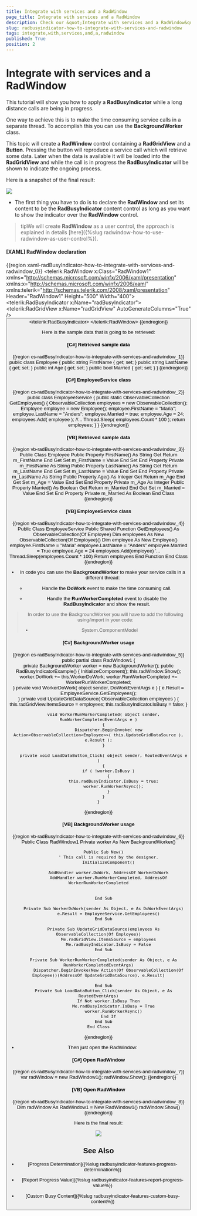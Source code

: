 ```yaml
---
title: Integrate with services and a RadWindow
page_title: Integrate with services and a RadWindow
description: Check our &quot;Integrate with services and a RadWindow&quot; documentation article for the RadBusyIndicator WPF control.
slug: radbusyindicator-how-to-integrate-with-services-and-radwindow
tags: integrate,with,services,and,a,radwindow
published: True
position: 2
---
```


# Integrate with services and a RadWindow

This tutorial will show you how to apply a __RadBusyIndicator__ while a long distance calls are being in progress.        

One way to achieve this is to make the time consuming service calls in a separate thread. To accomplish this you can use the __BackgroundWorker__ class.

This topic will create a __RadWindow__ control containing a __RadGridView__ and a __Button__. Pressing the button will reproduce a service call which will retrieve some data. Later when the data is available it will be loaded into the __RadGridView__ and while the call is in progress the __RadBusyIndicator__ will be shown to indicate the ongoing process.        

Here is a snapshot of the final result:

![](images/radbusyindicator_how_service_and_radwindow_010.png)

* The first thing you have to do is to declare the __RadWindow__ and set its content to be the __RadBusyIndicator__ content control as long as you want to show the indicator over the __RadWindow__ control.

>tipWe will create __RadWindow__ as a user control, the approach is explained in details [here]({%slug radwindow-how-to-use-radwindow-as-user-control%}).

#### __[XAML] RadWindow declaration__

{{region xaml-radBusyIndicator-how-to-integrate-with-services-and-radwindow_0}}
	<telerik:RadWindow x:Class="RadWindow1"
			xmlns="http://schemas.microsoft.com/winfx/2006/xaml/presentation"
			xmlns:x="http://schemas.microsoft.com/winfx/2006/xaml"
			xmlns:telerik="http://schemas.telerik.com/2008/xaml/presentation"
			Header="RadWindow1" Height="500" Width="400">
	    <Grid>
		<telerik:RadBusyIndicator x:Name="radBusyIndicator">
			<Grid>
				<telerik:RadGridView x:Name="radGridView"
	                                         AutoGenerateColumns="True" />
				<Button Content="Load Data"
	                            VerticalAlignment="Bottom"
	                            Click="LoadDataButton_Click"
	                            Width="150" />
			</Grid>
		</telerik:RadBusyIndicator>
	    </Grid>
	</telerik:RadWindow>
{{endregion}}

Here is the sample data that is going to be retrieved:

#### __[C#] Retrieved sample data__

{{region cs-radBusyIndicator-how-to-integrate-with-services-and-radwindow_1}}
	public class Employee
	{
	    public string FirstName
	    {
	        get;
	        set;
	    }
	    public string LastName
	    {
	        get;
	        set;
	    }
	    public int Age
	    {
	        get;
	        set;
	    }
	    public bool Married
	    {
	        get;
	        set;
	    }
	}
{{endregion}}

#### __[C#] EmployeeService class__

{{region cs-radBusyIndicator-how-to-integrate-with-services-and-radwindow_2}}
	public class EmployeeService
	{
	    public static ObservableCollection<Employee> GetEmployees()
	    {
	        ObservableCollection<Employee> employees = new ObservableCollection<Employee>();
	        Employee employee = new Employee();
	        employee.FirstName = "Maria";
	        employee.LastName = "Anders";
	        employee.Married = true;
	        employee.Age = 24;
	        employees.Add( employee );        //...
	        Thread.Sleep( employees.Count * 100 );
	        return employees;
	    }
	}
{{endregion}}

#### __[VB] Retrieved sample data__

{{region vb-radBusyIndicator-how-to-integrate-with-services-and-radwindow_3}}
	Public Class Employee
	 Public Property FirstName() As String
	  Get
	   Return m_FirstName
	  End Get
	  Set
	   m_FirstName = Value
	  End Set
	 End Property
	 Private m_FirstName As String
	 Public Property LastName() As String
	  Get
	   Return m_LastName
	  End Get
	  Set
	   m_LastName = Value
	  End Set
	 End Property
	 Private m_LastName As String
	 Public Property Age() As Integer
	  Get
	   Return m_Age
	  End Get
	  Set
	   m_Age = Value
	  End Set
	 End Property
	 Private m_Age As Integer
	 Public Property Married() As Boolean
	  Get
	   Return m_Married
	  End Get
	  Set
	   m_Married = Value
	  End Set
	 End Property
	 Private m_Married As Boolean
	End Class
{{endregion}}

#### __[VB] EmployeeService class__

{{region vb-radBusyIndicator-how-to-integrate-with-services-and-radwindow_4}}
	Public Class EmployeeService
	 Public Shared Function GetEmployees() As ObservableCollection(Of Employee)
	  Dim employees As New ObservableCollection(Of Employee)()
	  Dim employee As New Employee()
	  employee.FirstName = "Maria"
	  employee.LastName = "Anders"
	  employee.Married = True
	  employee.Age = 24
	  employees.Add(employee)
	  '...
	  Thread.Sleep(employees.Count * 100)
	  Return employees
	 End Function
	End Class
{{endregion}}

* In code you can use the __BackgroundWorker__ to make your service calls in a different thread:

	* Handle the __DoWork__ event to make the time consuming call.

	* Handle the __RunWorkerCompleted__ event to disable the __RadBusyIndicator__ and show the result.

>In order to use the BackgroundWorker you will have to add the following using/import in your code:
>* System.ComponentModel

#### __[C#] BackgroundWorker usage__

{{region cs-radBusyIndicator-how-to-integrate-with-services-and-radwindow_5}}
	public partial class RadWindow1
	{      
		private BackgroundWorker worker = new BackgroundWorker();
		public RadBusyIndicatorExample()
		{
			InitializeComponent();
			this.radWindow.Show();
			worker.DoWork += this.WorkerDoWork;
			worker.RunWorkerCompleted += WorkerRunWorkerCompleted;            
		}
		private void WorkerDoWork( object sender, DoWorkEventArgs e )
		{
			e.Result = EmployeeService.GetEmployees();            
		}
		private void UpdateGridDataSource( ObservableCollection<Employee> employees )
		{
			this.radGridView.ItemsSource = employees;
			this.radBusyIndicator.IsBusy = false;
		}
	
		void WorkerRunWorkerCompleted( object sender, RunWorkerCompletedEventArgs e )
		{
			Dispatcher.BeginInvoke( new Action<ObservableCollection<Employee>>( this.UpdateGridDataSource ), e.Result );
		}
	
		private void LoadDataButton_Click( object sender, RoutedEventArgs e )
		{
			if ( !worker.IsBusy )
			{
				this.radBusyIndicator.IsBusy = true;
				worker.RunWorkerAsync();
			}
		}
	}
{{endregion}}

#### __[VB] BackgroundWorker usage__

{{region vb-radBusyIndicator-how-to-integrate-with-services-and-radwindow_6}}
	Public Class RadWindow1
		Private worker As New BackgroundWorker()
	
		Public Sub New()
			' This call is required by the designer.
			InitializeComponent()
	
			AddHandler worker.DoWork, AddressOf WorkerDoWork
			AddHandler worker.RunWorkerCompleted, AddressOf WorkerRunWorkerCompleted
		
	
		End Sub
	
		Private Sub WorkerDoWork(sender As Object, e As DoWorkEventArgs)
			e.Result = EmployeeService.GetEmployees()
		End Sub
	
		Private Sub UpdateGridDataSource(employees As ObservableCollection(Of Employee))
			Me.radGridView.ItemsSource = employees
			Me.radBusyIndicator.IsBusy = False
		End Sub
	
		Private Sub WorkerRunWorkerCompleted(sender As Object, e As RunWorkerCompletedEventArgs)
			Dispatcher.BeginInvoke(New Action(Of ObservableCollection(Of Employee))(AddressOf UpdateGridDataSource), e.Result)
	
		End Sub
		Private Sub LoadDataButton_Click(sender As Object, e As RoutedEventArgs)
			If Not worker.IsBusy Then
				Me.radBusyIndicator.IsBusy = True
				worker.RunWorkerAsync()
			End If
		End Sub
	End Class
{{endregion}}

* Then just open the RadWindow:

#### __[C#] Open RadWindow__

{{region cs-radBusyIndicator-how-to-integrate-with-services-and-radwindow_7}}
	var radWindow = new RadWindow1();
	radWindow.Show();
{{endregion}}

#### __[VB] Open RadWindow__

{{region vb-radBusyIndicator-how-to-integrate-with-services-and-radwindow_8}}
	Dim radWindow As RadWindow1 = New RadWindow1()
	radWindow.Show()
{{endregion}}

Here is the final result:

![](images/radbusyindicator_how_service_and_radwindow_010.png)

## See Also

 * [Progress Determination]({%slug radbusyindicator-features-progress-determination%})

 * [Report Progress Value]({%slug radbusyindicator-features-report-progress-value%})

 * [Custom Busy Content]({%slug radbusyindicator-features-custom-busy-content%})
